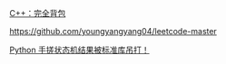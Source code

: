 [C++：完全背包](https://mp.weixin.qq.com/s/JyVAFCWgtVzkB1ptjRTpYg)

https://github.com/youngyangyang04/leetcode-master

[Python 手搓状态机结果被标准库吊打！](https://www.bilibili.com/video/BV1Bw411s7wj/)

